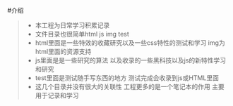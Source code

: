 #介绍
> * 本工程为日常学习积累记录
> * 文件目录也很简单html js img test
> * html里面是一些特效的收藏研究以及一些css特性的测试和学习 img为html里面的资源支持
> * js里面是是一些研究的算法 以及收录的一些黑科技以及js的新特性学习和研究
> * test里面是测试随手写东西的地方 测试完成会收录到js或HTML里面
> * 这几个目录并没有很大的关联性 工程更多的是一个笔记本的作用  主要用于记录和学习
